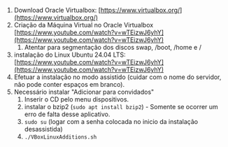 1. Download Oracle Virtualbox: [https://www.virtualbox.org/](https://www.virtualbox.org/)
2. Criação da Máquina Virtual no Oracle Virtualbox [https://www.youtube.com/watch?v=wTEizwJ6yhY](https://www.youtube.com/watch?v=wTEizwJ6yhY)
	1. Atentar para segmentação dos discos swap, /boot, /home e /
3. instalação do Linux Ubuntu 24.04 LTS: [https://www.youtube.com/watch?v=wTEizwJ6yhY](https://www.youtube.com/watch?v=wTEizwJ6yhY)
4. Efetuar a instalação no modo assistido (cuidar com o nome do servidor, não pode conter espaços em branco).
5. Necessário instalar "Adicionar para convidados"
	1. Inserir o CD pelo menu dispositivos.
	2. instalar o bzip2 (`sudo apt install bzip2`) - Somente se ocorrer um erro de falta desse aplicativo.
	3. `sudo su` (logar com a senha colocada no inicio da instalação desassistida)
	4. `./VBoxLinuxAdditions.sh`
